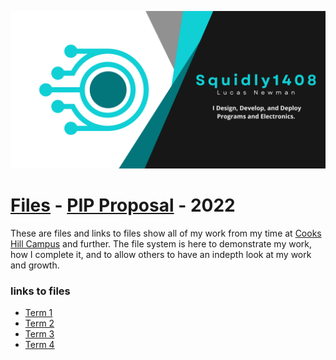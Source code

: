 ![Header](https://raw.githubusercontent.com/Squidly1408/folders/main/images/banner.png)
# [Files]() - [PIP Proposal]() - 2022
These are files and links to files show all of my work from my time at [Cooks Hill Campus](https://cookshill-s.schools.nsw.gov.au/) and further. The file system is here to demonstrate my work, how I complete it, and to allow others to have an indepth look at my work and growth. 
### links to files
- [Term 1]()
- [Term 2]()
- [Term 3]()
- [Term 4]()